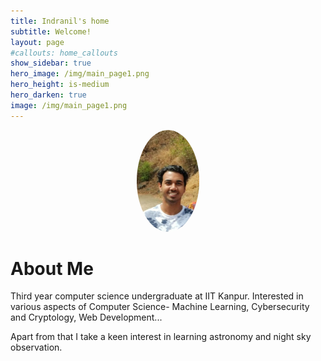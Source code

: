 ```yaml
---
title: Indranil's home
subtitle: Welcome!
layout: page
#callouts: home_callouts
show_sidebar: true
hero_image: /img/main_page1.png
hero_height: is-medium
hero_darken: true
image: /img/main_page1.png
---
```



<p align="center">
  <img src="/img/profile.jpg" height="20%" width="20%" style="border-radius:50%" title="Me">
</p>

# About Me

Third year computer science undergraduate at IIT Kanpur. Interested in various aspects of Computer Science- Machine Learning, Cybersecurity and Cryptology, Web Development...


Apart from that I take a keen interest in learning astronomy and night sky observation. 
